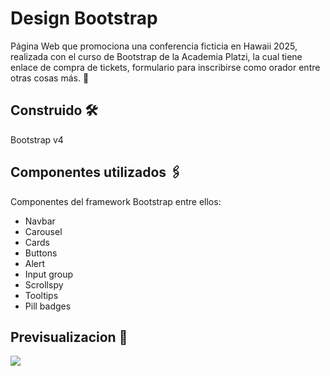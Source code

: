 # Design Bootstrap

Página Web que promociona una conferencia ficticia en Hawaii 2025, realizada con el curso de Bootstrap de la Academia Platzi, la cual tiene enlace de compra de tickets, formulario para inscribirse como orador entre otras cosas más. 🚀 

## Construido 🛠️
Bootstrap v4

## Componentes utilizados 🖇️
Componentes del framework Bootstrap entre ellos: 
* Navbar
* Carousel 
* Cards
* Buttons
* Alert
* Input group
* Scrollspy
* Tooltips 
* Pill badges

## Previsualizacion 📖
![](file:///home/pao/Im%C3%A1genes/design-bootstrap.png)




